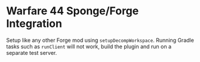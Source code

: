 # Warfare 44 Sponge/Forge Integration
Setup like any other Forge mod using `setupDecompWorkspace`.
Running Gradle tasks such as `runClient` will not work, build the
plugin and run on a separate test server.